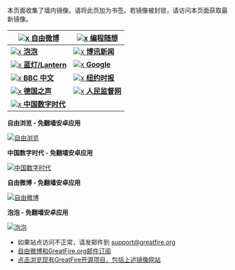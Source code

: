 本页面收集了墙内镜像。请将此页加为书签。若镜像被封锁，请访问本页面获取最新镜像。

<a href="https://d3paoszdcej0fm.cloudfront.net/" target="d3paoszdce" title="自由微博 - 匿名和不受屏蔽的新浪微博搜索 - 免翻墙镜像">![x](https://raw.githubusercontent.com/greatfire/images/master/freeweibo.png "自由微博 - 匿名和不受屏蔽的新浪微博搜索 - 免翻墙镜像") **自由微博**</a> | <a href="https://pt9.global.ssl.fastly.net/" target="pt9.global" title="编程随想的博客 - 免翻墙镜像">![x](https://raw.githubusercontent.com/greatfire/images/master/programthink.png "编程随想的博客 - 免翻墙镜像") **编程随想**</a>
------------- | -------------
<a href="https://pp11.global.ssl.fastly.net/" target="pp11.globa" title="泡泡 - 未经审查的互联网信息 - 免翻墙镜像">![x](https://raw.githubusercontent.com/greatfire/images/master/paopao.png "泡泡 - 未经审查的互联网信息 - 免翻墙镜像") **泡泡**</a> | <a href="https://boxun31.global.ssl.fastly.net/" target="boxun31.gl" title="博讯新闻 - 免翻墙镜像">![x](https://raw.githubusercontent.com/greatfire/images/master/boxun.png "博讯新闻 - 免翻墙镜像") **博讯新闻**</a>
<a href="https://d34kq9ecg4rzxm.cloudfront.net/" target="d34kq9ecg4" title="以及自由微博和GreatFire.org官方中文论坛 - 免翻墙镜像">![x](https://raw.githubusercontent.com/greatfire/images/master/lantern.png "以及自由微博和GreatFire.org官方中文论坛 - 免翻墙镜像") **蓝灯/Lantern**</a> | <a href="https://d1cfkbm1sjgrub.cloudfront.net/" target="d1cfkbm1sj" title="Google - 免翻墙镜像">![x](https://raw.githubusercontent.com/greatfire/images/master/google.png "Google - 免翻墙镜像") **Google**</a>
<a href="https://d37dptkgws0x4v.cloudfront.net/" target="d37dptkgws" title="BBC 中文 - 免翻墙镜像">![x](https://raw.githubusercontent.com/greatfire/images/master/bbc.png "BBC 中文 - 免翻墙镜像") **BBC 中文**</a> | <a href="https://d14ufge6rsnlpy.cloudfront.net/" target="d14ufge6rs" title="纽约时报中文网 国际纵览 - 免翻墙镜像">![x](https://raw.githubusercontent.com/greatfire/images/master/nyt.png "纽约时报中文网 国际纵览 - 免翻墙镜像") **纽约时报**</a>
<a href="https://d92hdf7ptxcml.cloudfront.net/" target="d92hdf7ptx" title="德国之声 - 免翻墙镜像">![x](https://raw.githubusercontent.com/greatfire/images/master/dw.png "德国之声 - 免翻墙镜像") **德国之声**</a> | <a href="https://rm2.global.ssl.fastly.net/" target="rm2.global" title="人民监督网 - 免翻墙镜像">![x](https://raw.githubusercontent.com/greatfire/images/master/renminjianduwang.png "人民监督网 - 免翻墙镜像") **人民监督网**</a>
<a href="https://cdt4.global.ssl.fastly.net/" target="cdt4.globa" title="中国数字时代 - 免翻墙镜像">![x](https://raw.githubusercontent.com/greatfire/images/master/cdt.png "中国数字时代 - 免翻墙镜像") **中国数字时代**</a> | 
**自由浏览 - 免翻墙安卓应用**

<a href="https://raw.githubusercontent.com/greatfire/z/master/FreeBrowser-1.1.apk" target="cdt4.globa" title="自动翻墙访问被封锁的网站">![自由浏览](https://raw.githubusercontent.com/greatfire/images/master/fb.qr.png "自动翻墙访问被封锁的网站")</a>

**中国数字时代 - 免翻墙安卓应用**

<a href="https://raw.githubusercontent.com/greatfire/z/master/ChinaDigitalTimesAndroid1.6.apk" target="cdt4.globa" title="中国数字时代">![中国数字时代](https://raw.githubusercontent.com/greatfire/images/master/cdt.qr.png "中国数字时代")</a>

**自由微博 - 免翻墙安卓应用**

<a href="https://raw.githubusercontent.com/greatfire/z/master/FreeWeibo1.4.apk" target="cdt4.globa" title="自由微博 - 匿名和不受屏蔽的新浪微博搜索">![自由微博](https://raw.githubusercontent.com/greatfire/images/master/freeweibo.qr.png "自由微博 - 匿名和不受屏蔽的新浪微博搜索")</a>

**泡泡 - 免翻墙安卓应用**

<a href="https://raw.githubusercontent.com/greatfire/z/master/PaoPaoAndroid1.7.apk" target="cdt4.globa" title="泡泡 | 未经审查的互联网信息">![泡泡](https://raw.githubusercontent.com/greatfire/images/master/paopao.qr.png "泡泡 | 未经审查的互联网信息")</a>


* 如果站点访问不正常，请发邮件到 support@greatfire.org
* [自由微博和GreatFire.org邮件订阅](https://b.us7.list-manage.com/subscribe?u=854fca58782082e0cbdf204a0&id=c78949b93c)
* [点击浏览现有GreatFire开源项目，包括上述镜像网站](https://github.com/greatfire/wiki/wiki)
